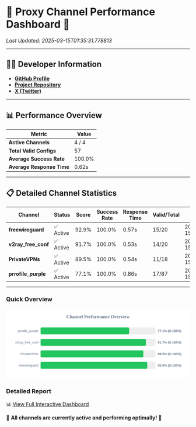 # 🌟 Proxy Channel Performance Dashboard 🌟

_Last Updated: 2025-03-15T01:35:31.778813_

---

## 👩‍💻 Developer Information

- **[GitHub Profile](https://github.com/4n0nymou3)**  
- **[Project Repository](https://github.com/4n0nymou3/multi-proxy-config-fetcher)**  
- **[X (Twitter)](https://x.com/4n0nymou3)**  

---

## 📊 Performance Overview

| Metric                | Value       |
|-----------------------|-------------|
| **Active Channels**   | 4 / 4       |
| **Total Valid Configs** | 57          |
| **Average Success Rate** | 100.0%      |
| **Average Response Time** | 0.62s       |

---

## 📋 Detailed Channel Statistics

| Channel          | Status     | Score  | Success Rate | Response Time | Valid/Total | Last Success               |
|------------------|------------|--------|--------------|---------------|-------------|----------------------------|
| **freewireguard**  | ✅ Active  | 92.9%  | 100.0% | 0.57s         | 15/20       | 2025-03-15T01:35:31.776947 |
| **v2ray_free_conf**  | ✅ Active  | 91.7%  | 100.0% | 0.53s         | 14/20       | 2025-03-15T01:35:30.604267 |
| **PrivateVPNs**  | ✅ Active  | 89.5%  | 100.0% | 0.54s         | 11/18       | 2025-03-15T01:35:31.180398 |
| **prrofile_purple**  | ✅ Active  | 77.1%  | 100.0% | 0.86s         | 17/87       | 2025-03-15T01:35:29.997647 |

---

### Quick Overview
<div align="center">
  <a href="https://raw.githubusercontent.com/nullluser/NullRepo/refs/heads/main/assets/channel_stats_chart.svg">
    <img src="https://raw.githubusercontent.com/nullluser/NullRepo/refs/heads/main/assets/channel_stats_chart.svg" alt="Source Performance Statistics" width="800">
  </a>
</div>

### Detailed Report
📊 [View Full Interactive Dashboard](https://htmlpreview.github.io/?https://github.com/nullluser/NullRepo/blob/main/assets/performance_report.html)

🎉 **All channels are currently active and performing optimally!** 🎉
